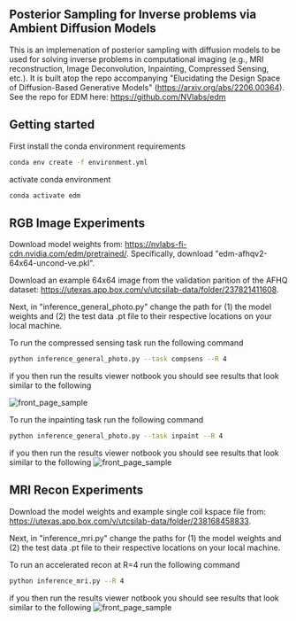 ## Posterior Sampling for Inverse problems via Ambient Diffusion Models

This is an implemenation of posterior sampling with diffusion models to be used for solving inverse problems in computational imaging (e.g., MRI reconstruction, Image Deconvolution, Inpainting, Compressed Sensing, etc.). It is built atop the repo accompanying "Elucidating the Design Space of Diffusion-Based Generative Models" (https://arxiv.org/abs/2206.00364). See the repo for EDM here: https://github.com/NVlabs/edm 

## Getting started

First install the conda environment requirements

```.bash
conda env create -f environment.yml
```

activate conda environment

```.bash
conda activate edm
```
## RGB Image Experiments
Download model weights from: https://nvlabs-fi-cdn.nvidia.com/edm/pretrained/. Specifically, download "edm-afhqv2-64x64-uncond-ve.pkl".

Download an example 64x64 image from the validation parition of the AFHQ dataset: https://utexas.app.box.com/v/utcsilab-data/folder/237821411608.
 

Next, in "inference_general_photo.py" change the path for (1) the model weights and (2) the test data .pt file to their respective locations on your local machine.

To run the compressed sensing task run the following command
```.bash
python inference_general_photo.py --task compsens --R 4
```
if you then run the results viewer notbook you should see results that look similar to the following

![front_page_sample](figures/CS_readme_ex.png)

To run the inpainting task run the following command
```.bash
python inference_general_photo.py --task inpaint --R 4
```
if you then run the results viewer notbook you should see results that look similar to the following
![front_page_sample](figures/IP_readme_ex.png)


## MRI Recon Experiments
Download the model weights and example single coil kspace file from: https://utexas.app.box.com/v/utcsilab-data/folder/238168458833.

Next, in "inference_mri.py" change the paths for (1) the model weights and (2) the test data .pt file to their respective locations on your local machine.

To run an accelerated recon at R=4 run the following command

```.bash
python inference_mri.py --R 4
```
if you then run the results viewer notbook you should see results that look similar to the following
![front_page_sample](figures/MRI_readme_ex.png)
